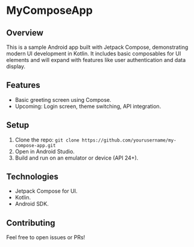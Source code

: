# MyComposeApp

## Overview
This is a sample Android app built with Jetpack Compose, demonstrating modern UI development in Kotlin. It includes basic composables for UI elements and will expand with features like user authentication and data display.

## Features
- Basic greeting screen using Compose.
- Upcoming: Login screen, theme switching, API integration.

## Setup
1. Clone the repo: `git clone https://github.com/yourusername/my-compose-app.git`
2. Open in Android Studio.
3. Build and run on an emulator or device (API 24+).

## Technologies
- Jetpack Compose for UI.
- Kotlin.
- Android SDK.

## Contributing
Feel free to open issues or PRs!